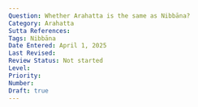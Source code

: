 ```yaml
---
Question: Whether Arahatta is the same as Nibbāna?
Category: Arahatta
Sutta References:
Tags: Nibbāna
Date Entered: April 1, 2025
Last Revised:
Review Status: Not started
Level: 
Priority: 
Number: 
Draft: true
---
```

